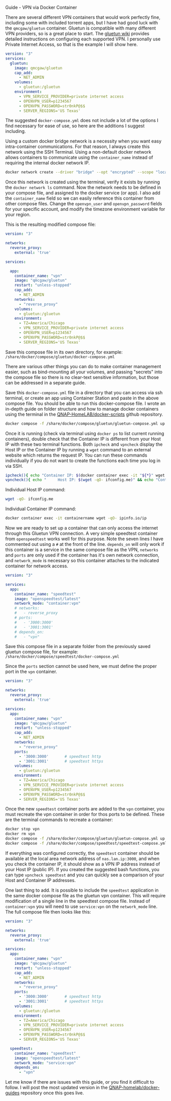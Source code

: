 Guide - VPN via Docker Container

There are several different VPN containers that would work perfectly fine, including some with included torrent apps, but I have had good luck with the `qmcgaw/gluetun` container. Gluetun is compatible with many different VPN providers, so is a great place to start. The [gluetun wiki](https://github.com/qdm12/gluetun/wiki/Custom-provider) provides detailed instructions on configuring each supported VPN. I personally use Private Internet Access, so that is the example I will show here.

```yaml
version: "3"
services:
  gluetun:
    image: qmcgaw/gluetun
    cap_add:
      - NET_ADMIN
    volumes:
      - gluetun:/gluetun
    environment:
      - VPN_SERVICE_PROVIDER=private internet access
      - OPENVPN_USER=p1234567
      - OPENVPN_PASSWORD=str0nkP@$$
      - SERVER_REGIONS='US Texas'
```

The suggested `docker-compose.yml` does not include a lot of the options I find necessary for ease of use, so here are the additions I suggest including.

Using a custom docker bridge network is a necessity when you want easy intra-container communications. For that reason, I always create this network using the SSH Terminal. Using a non-default docker network allows containers to communicate using the `container_name` instead of requiring the internal docker network IP.

```bash
docker network create --driver "bridge" --opt "encrypted" --scope "local" --subnet "172.27.1.0/24" --attachable "reverse_proxy"
```

Once this network is created using the terminal, verify it exists by running the `docker network ls` command. Now the network needs to be defined in your compose file, and assigned to the docker service (or app). I also add the `container_name` field so we can easily reference this container from other compose files. Change the `openvpn_user` and `openvpn_password` fields for your specific account, and modify the timezone environment variable for your region.


This is the resulting modified compose file:

```yaml
version: "3"

networks:
  reverse_proxy:
    external: 'true'

services:

  app:
    container_name: "vpn"
    image: "qmcgaw/gluetun"
    restart: "unless-stopped"
    cap_add:
      - NET_ADMIN
    networks:
      - "reverse_proxy"
    volumes:
      - gluetun:/gluetun
    environment:
      - TZ=America/Chicago
      - VPN_SERVICE_PROVIDER=private internet access
      - OPENVPN_USER=p1234567
      - OPENVPN_PASSWORD=str0nkP@$$
      - SERVER_REGIONS='US Texas'
```
Save this compose file in its own directory, for example:
`/share/docker/compose/gluetun/docker-compose.yml`

There are various other things you can do to make container management easier, such as bind-mounting all your volumes, and passing "secrets" into the compose file so there is no clear-text sensitive information, but those can be addressed in a separate guide.


Save this `docker-compose.yml` file in a directory that you can access via ssh terminal, or create an app using Container Station and paste in the above compose file. You should be able to run this docker-compose file. I wrote an in-depth guide on folder structure and how to manage docker containers using the terminal in the [QNAP-HomeLAB/docker-scripts](https://github.com/QNAP-HomeLAB/docker-scripts) github repository.

```bash
docker compose -f /share/docker/compose/gluetun/gluetun-compose.yml up -d --remove-orphans
```

Once it is running (check via terminal using `docker ps` to list current running containers), double check that the Container IP is different from your Host IP with these two terminal functions. Both `ipcheck` and `vpncheck` display the Host IP or the Container IP by running a `wget` command to an external website which returns the request IP. You can run these commands individually if you do not want to create the functions each time you log in via SSH.

```bash
ipcheck(){ echo "Container IP: $(docker container exec -it "${*}" wget -qO- ipinfo.io)"; }
vpncheck(){ echo "     Host IP: $(wget -qO- ifconfig.me)" && echo "Container IP: $(docker container exec -it "${*}" wget -qO- ipinfo.io/ip)"; }
```
Individual Host IP command:
```bash
wget -qO- ifconfig.me
```
Individual Container IP command:
```bash
docker container exec -it containername wget -qO- ipinfo.io/ip
```

Now we are ready to set up a container that can only access the internet through this Gluetun VPN connection. A very simple speedtest container from `openspeedtest` works well for this purpose. Note the seven lines I have commented out using a `#` at the front of the line. `depends_on` will only work if this container is a service in the same compose file as the VPN, `networks` and `ports` are only used if the container has it's own network connection, and `network_mode` is necessary so this container attaches to the indicated container for network access.

```yaml
version: "3"

services:
  app:
    container_name: "speedtest"
    image: "openspeedtest/latest"
    network_mode: "container:vpn"
    # networks:
    #   - reverse_proxy
    # ports:
    #   - '3000:3000'
    #   - '3001:3001'
    # depends_on:
    #   - "vpn"
```
Save this compose file in a separate folder from the previously saved gluetun compose file, for example:
`/share/docker/compose/speedtest/docker-compose.yml`

Since the `ports` section cannot be used here, we must define the proper port in the `vpn` container.

```yaml
version: "3"

networks:
  reverse_proxy:
    external: 'true'

services:
  app:
    container_name: "vpn"
    image: "qmcgaw/gluetun"
    restart: "unless-stopped"
    cap_add:
      - NET_ADMIN
    networks:
      - "reverse_proxy"
    ports:
      - '3000:3000'       # speedtest http
      - '3001:3001'       # speedtest https
    volumes:
      - gluetun:/gluetun
    environment:
      - TZ=America/Chicago
      - VPN_SERVICE_PROVIDER=private internet access
      - OPENVPN_USER=p1234567
      - OPENVPN_PASSWORD=str0nkP@$$
      - SERVER_REGIONS='US Texas'

```

Once the new `speedtest` container ports are added to the `vpn` container, you must recreate the vpn container in order for thos ports to be defined. These are the terminal commands to recreate a container:

```bash
docker stop vpn
docker rm vpn
docker compose -f /share/docker/compose/gluetun/gluetun-compose.yml up -d --remove-orphans
docker compose -f /share/docker/compose/speedtest/speedtest-compose.yml up -d --remove-orphans
```

If everything was configured correctly, the `speedtest` container should be available at the local area network address of `nas.lan.ip:3000`, and when you check the container IP, it should show as a VPN IP address instead of your Host IP (public IP). If you created the suggested bash functions, you can type `vpncheck speedtest` and you can quickly see a comparison of your Host and Container IP addresses.

One last thing to add. It is possible to include the `speedtest` application in the same docker compose file as the gluetun vpn container. This will require modification of a single line in the speedtest compose file. Instead of `container:vpn` you will need to use `service:vpn` on the `network_mode` line. The full compose file then looks like this:

```yaml
version: "3"

networks:
  reverse_proxy:
    external: 'true'

services:
  app:
    container_name: "vpn"
    image: "qmcgaw/gluetun"
    restart: "unless-stopped"
    cap_add:
      - NET_ADMIN
    networks:
      - "reverse_proxy"
    ports:
      - '3000:3000'       # speedtest http
      - '3001:3001'       # speedtest https
    volumes:
      - gluetun:/gluetun
    environment:
      - TZ=America/Chicago
      - VPN_SERVICE_PROVIDER=private internet access
      - OPENVPN_USER=p1234567
      - OPENVPN_PASSWORD=str0nkP@$$
      - SERVER_REGIONS='US Texas'

  speedtest:
    container_name: "speedtest"
    image: "openspeedtest/latest"
    network_mode: "service:vpn"
    depends_on:
      - "vpn"
```

Let me know if there are issues with this guide, or you find it difficult to follow. I will post the most updated version in the [QNAP-homelab/docker-guides](https://github.com/QNAP-HomeLAB/guides) repository once this goes live.